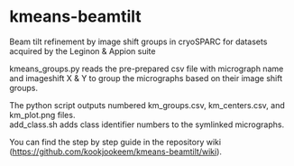 # kmeans-beamtilt
Beam tilt refinement by image shift groups in cryoSPARC for datasets acquired by the Leginon & Appion suite  

kmeans_groups.py reads the pre-prepared csv file with micrograph name and imageshift X & Y to group the micrographs based on their image shift groups.  

The python script outputs numbered km_groups.csv, km_centers.csv, and km_plot.png files.  
add_class.sh adds class identifier numbers to the symlinked micrographs.

You can find the step by step guide in the repository wiki (https://github.com/kookjookeem/kmeans-beamtilt/wiki).  
